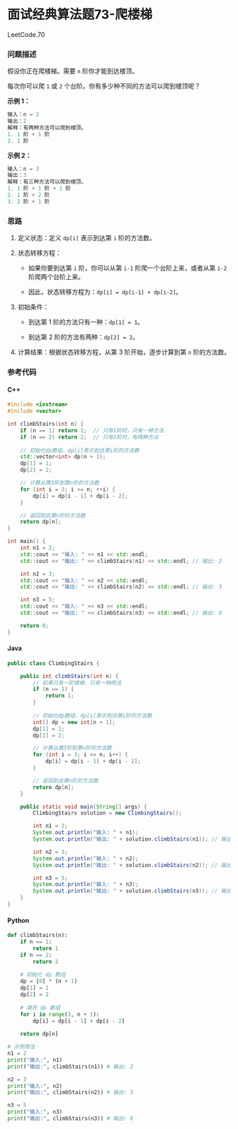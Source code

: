 # 面试经典算法题73-爬楼梯

LeetCode.70

### 问题描述

假设你正在爬楼梯。需要 `n` 阶你才能到达楼顶。

每次你可以爬 `1` 或 `2` 个台阶。你有多少种不同的方法可以爬到楼顶呢？

**示例 1：**

```c++
输入：n = 2
输出：2
解释：有两种方法可以爬到楼顶。
1. 1 阶 + 1 阶
2. 2 阶
```

**示例 2：**

```c++
输入：n = 3
输出：3
解释：有三种方法可以爬到楼顶。
1. 1 阶 + 1 阶 + 1 阶
2. 1 阶 + 2 阶
3. 2 阶 + 1 阶
```

### 思路

1. 定义状态：定义 `dp[i]` 表示到达第 `i` 阶的方法数。

2. 状态转移方程：

   - 如果你要到达第 `i` 阶，你可以从第 `i-1` 阶爬一个台阶上来，或者从第 `i-2` 阶爬两个台阶上来。

   - 因此，状态转移方程为：`dp[i] = dp[i-1] + dp[i-2]`。

3. 初始条件：

   - 到达第 1 阶的方法只有一种：`dp[1] = 1`。

   - 到达第 2 阶的方法有两种：`dp[2] = 2`。

4. 计算结果：根据状态转移方程，从第 3 阶开始，逐步计算到第 `n` 阶的方法数。

### 参考代码

#### C++

```c++
#include <iostream>
#include <vector>

int climbStairs(int n) {
    if (n == 1) return 1;  // 只有1阶时，只有一种方法
    if (n == 2) return 2;  // 只有2阶时，有两种方法
    
    // 初始化dp数组，dp[i]表示到达第i阶的方法数
    std::vector<int> dp(n + 1);
    dp[1] = 1;
    dp[2] = 2;

    // 计算从第3阶到第n阶的方法数
    for (int i = 3; i <= n; ++i) {
        dp[i] = dp[i - 1] + dp[i - 2];
    }

    // 返回到达第n阶的方法数
    return dp[n];
}

int main() {
    int n1 = 2;
    std::cout << "输入: " << n1 << std::endl;
    std::cout << "输出: " << climbStairs(n1) << std::endl; // 输出: 2

    int n2 = 3;
    std::cout << "输入: " << n2 << std::endl;
    std::cout << "输出: " << climbStairs(n2) << std::endl; // 输出: 3

    int n3 = 5;
    std::cout << "输入: " << n3 << std::endl;
    std::cout << "输出: " << climbStairs(n3) << std::endl; // 输出: 8

    return 0;
}
```

#### Java

```java
public class ClimbingStairs {

    public int climbStairs(int n) {
        // 如果只有一阶楼梯，只有一种爬法
        if (n == 1) {
            return 1;
        }
        
        // 初始化dp数组，dp[i]表示到达第i阶的方法数
        int[] dp = new int[n + 1];
        dp[1] = 1;
        dp[2] = 2;

        // 计算从第3阶到第n阶的方法数
        for (int i = 3; i <= n; i++) {
            dp[i] = dp[i - 1] + dp[i - 2];
        }

        // 返回到达第n阶的方法数
        return dp[n];
    }

    public static void main(String[] args) {
        ClimbingStairs solution = new ClimbingStairs();

        int n1 = 2;
        System.out.println("输入: " + n1);
        System.out.println("输出: " + solution.climbStairs(n1)); // 输出: 2

        int n2 = 3;
        System.out.println("输入: " + n2);
        System.out.println("输出: " + solution.climbStairs(n2)); // 输出: 3

        int n3 = 5;
        System.out.println("输入: " + n3);
        System.out.println("输出: " + solution.climbStairs(n3)); // 输出: 8
    }
}
```

#### Python

```python
def climbStairs(n):
    if n == 1:
        return 1
    if n == 2:
        return 2
    
    # 初始化 dp 数组
    dp = [0] * (n + 1)
    dp[1] = 1
    dp[2] = 2
    
    # 填充 dp 数组
    for i in range(3, n + 1):
        dp[i] = dp[i - 1] + dp[i - 2]
    
    return dp[n]

# 示例用法
n1 = 2
print("输入:", n1)
print("输出:", climbStairs(n1)) # 输出: 2

n2 = 3
print("输入:", n2)
print("输出:", climbStairs(n2)) # 输出: 3

n3 = 5
print("输入:", n3)
print("输出:", climbStairs(n3)) # 输出: 8
```

